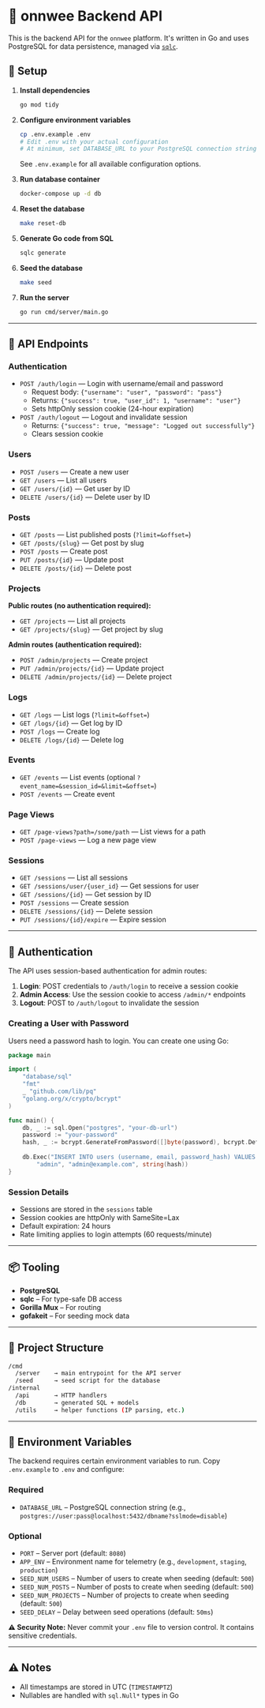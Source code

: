 # 🧠 onnwee Backend API

This is the backend API for the `onnwee` platform. It's written in Go and uses PostgreSQL for data persistence, managed via [`sqlc`](https://github.com/sqlc-dev/sqlc).

## 🔧 Setup

1. **Install dependencies**

   ```bash
   go mod tidy
    ```

2. **Configure environment variables**

   ```bash
   cp .env.example .env
   # Edit .env with your actual configuration
   # At minimum, set DATABASE_URL to your PostgreSQL connection string
   ```

   See `.env.example` for all available configuration options.

3. **Run database container**

   ```bash
   docker-compose up -d db
   ```

4. **Reset the database**

   ```bash
   make reset-db
   ```

5. **Generate Go code from SQL**

   ```bash
   sqlc generate
   ```

6. **Seed the database**

   ```bash
   make seed
   ```

7. **Run the server**

   ```bash
   go run cmd/server/main.go
   ```

---

## 📘 API Endpoints

### Authentication

* `POST /auth/login` — Login with username/email and password
  * Request body: `{"username": "user", "password": "pass"}`
  * Returns: `{"success": true, "user_id": 1, "username": "user"}`
  * Sets httpOnly session cookie (24-hour expiration)
* `POST /auth/logout` — Logout and invalidate session
  * Returns: `{"success": true, "message": "Logged out successfully"}`
  * Clears session cookie

### Users

* `POST /users` — Create a new user
* `GET /users` — List all users
* `GET /users/{id}` — Get user by ID
* `DELETE /users/{id}` — Delete user by ID

### Posts

* `GET /posts` — List published posts (`?limit=&offset=`)
* `GET /posts/{slug}` — Get post by slug
* `POST /posts` — Create post
* `PUT /posts/{id}` — Update post
* `DELETE /posts/{id}` — Delete post

### Projects

**Public routes (no authentication required):**
* `GET /projects` — List all projects
* `GET /projects/{slug}` — Get project by slug

**Admin routes (authentication required):**
* `POST /admin/projects` — Create project
* `PUT /admin/projects/{id}` — Update project
* `DELETE /admin/projects/{id}` — Delete project

### Logs

* `GET /logs` — List logs (`?limit=&offset=`)
* `GET /logs/{id}` — Get log by ID
* `POST /logs` — Create log
* `DELETE /logs/{id}` — Delete log

### Events

* `GET /events` — List events (optional `?event_name=&session_id=&limit=&offset=`)
* `POST /events` — Create event

### Page Views

* `GET /page-views?path=/some/path` — List views for a path
* `POST /page-views` — Log a new page view

### Sessions

* `GET /sessions` — List all sessions
* `GET /sessions/user/{user_id}` — Get sessions for user
* `GET /sessions/{id}` — Get session by ID
* `POST /sessions` — Create session
* `DELETE /sessions/{id}` — Delete session
* `PUT /sessions/{id}/expire` — Expire session

---

## 🔐 Authentication

The API uses session-based authentication for admin routes:

1. **Login**: POST credentials to `/auth/login` to receive a session cookie
2. **Admin Access**: Use the session cookie to access `/admin/*` endpoints
3. **Logout**: POST to `/auth/logout` to invalidate the session

### Creating a User with Password

Users need a password hash to login. You can create one using Go:

```go
package main

import (
    "database/sql"
    "fmt"
    _ "github.com/lib/pq"
    "golang.org/x/crypto/bcrypt"
)

func main() {
    db, _ := sql.Open("postgres", "your-db-url")
    password := "your-password"
    hash, _ := bcrypt.GenerateFromPassword([]byte(password), bcrypt.DefaultCost)
    
    db.Exec("INSERT INTO users (username, email, password_hash) VALUES ($1, $2, $3)",
        "admin", "admin@example.com", string(hash))
}
```

### Session Details

* Sessions are stored in the `sessions` table
* Session cookies are httpOnly with SameSite=Lax
* Default expiration: 24 hours
* Rate limiting applies to login attempts (60 requests/minute)

---

## 📦 Tooling

* **PostgreSQL**
* **sqlc** – For type-safe DB access
* **Gorilla Mux** – For routing
* **gofakeit** – For seeding mock data

---

## 📁 Project Structure

```bash
/cmd
  /server    → main entrypoint for the API server
  /seed      → seed script for the database
/internal
  /api       → HTTP handlers
  /db        → generated SQL + models
  /utils     → helper functions (IP parsing, etc.)
```

---

## 🔐 Environment Variables

The backend requires certain environment variables to run. Copy `.env.example` to `.env` and configure:

### Required
* `DATABASE_URL` – PostgreSQL connection string (e.g., `postgres://user:pass@localhost:5432/dbname?sslmode=disable`)

### Optional
* `PORT` – Server port (default: `8080`)
* `APP_ENV` – Environment name for telemetry (e.g., `development`, `staging`, `production`)
* `SEED_NUM_USERS` – Number of users to create when seeding (default: `500`)
* `SEED_NUM_POSTS` – Number of posts to create when seeding (default: `500`)
* `SEED_NUM_PROJECTS` – Number of projects to create when seeding (default: `500`)
* `SEED_DELAY` – Delay between seed operations (default: `50ms`)

**⚠️ Security Note:** Never commit your `.env` file to version control. It contains sensitive credentials.

---

## ⚠️ Notes

* All timestamps are stored in UTC (`TIMESTAMPTZ`)
* Nullables are handled with `sql.Null*` types in Go
